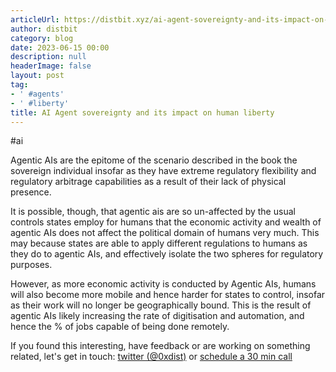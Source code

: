 ```yaml
---
articleUrl: https://distbit.xyz/ai-agent-sovereignty-and-its-impact-on-human-liberty
author: distbit
category: blog
date: 2023-06-15 00:00
description: null
headerImage: false
layout: post
tag:
- ' #agents'
- ' #liberty'
title: AI Agent sovereignty and its impact on human liberty
---
```


#ai
 

Agentic AIs are the epitome of the scenario described in the book the sovereign individual insofar as they have extreme regulatory flexibility and regulatory arbitrage capabilities as a result of their lack of physical presence. 

It is possible, though, that agentic ais are so un-affected by the usual controls states employ for humans that the economic activity and wealth of agentic AIs does not affect the political domain of humans very much. This may because states are able to apply different regulations to humans as they do to agentic AIs, and effectively isolate the two spheres for regulatory purposes.

However, as more economic activity is conducted by Agentic AIs, humans will also become more mobile and hence harder for states to control, insofar as their work will no longer be geographically bound. This is the result of agentic AIs likely increasing the rate of digitisation and automation, and hence the % of jobs capable of being done remotely.

If you found this interesting, have feedback or are working on something related, let's get in touch: [twitter (@0xdist)](https://twitter.com/0xdist) or [schedule a 30 min call](https://cal.com/distbit/30min)